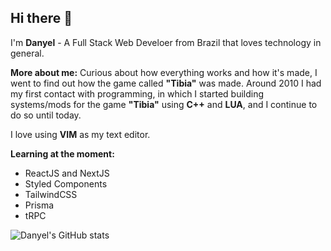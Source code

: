 ## Hi there 👋

I'm <b>Danyel</b> - A Full Stack Web Develoer from Brazil that loves technology in general.


<b>More about me:</b>
Curious about how everything works and how it's made, I went to find out how the game called <b>"Tibia"</b> was made. Around 2010 I had my first contact with programming, in which I started building systems/mods for the game <b>"Tibia"</b> using <b>C++</b> and <b>LUA</b>, and I continue to do so until today.

I love using <b>VIM</b> as my text editor.

<b>Learning at the moment:</b>
- ReactJS and NextJS
- Styled Components
- TailwindCSS
- Prisma
- tRPC

![Danyel's GitHub stats](https://github-readme-stats.vercel.app/api/top-langs/?username=danyelvarejao&layout=compact&theme=radical)
